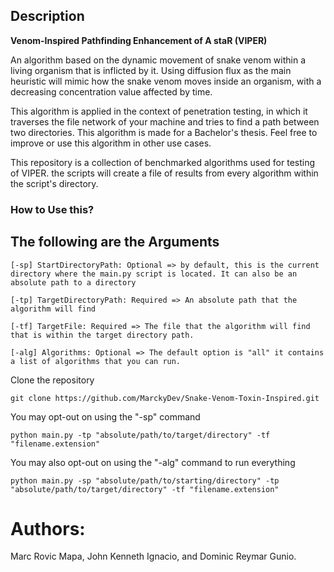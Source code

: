
## Description
**Venom-Inspired Pathfinding Enhancement of A staR (VIPER)**

An algorithm based on the dynamic movement of snake venom within a living organism that is inflicted by it. Using diffusion flux as the main heuristic will mimic how the snake venom moves inside an organism, with a decreasing concentration value affected by time. 

This algorithm is applied in the context of penetration testing, in which it traverses the file network of your machine and tries to find a path between two directories. This algorithm is made for a Bachelor's thesis. Feel free to improve or use this algorithm in other use cases.

This repository is a collection of benchmarked algorithms used for testing of VIPER. the scripts will create a file of results from every algorithm within the script's directory.

### How to Use this?

## The following are the Arguments 
```
[-sp] StartDirectoryPath: Optional => by default, this is the current directory where the main.py script is located. It can also be an absolute path to a directory

[-tp] TargetDirectoryPath: Required => An absolute path that the algorithm will find

[-tf] TargetFile: Required => The file that the algorithm will find that is within the target directory path.

[-alg] Algorithms: Optional => The default option is "all" it contains a list of algorithms that you can run.
```

Clone the repository
```
git clone https://github.com/MarckyDev/Snake-Venom-Toxin-Inspired.git
```

You may opt-out on using the "-sp" command

```
python main.py -tp "absolute/path/to/target/directory" -tf "filename.extension"
```

You may also opt-out on using the "-alg" command to run everything
```
python main.py -sp "absolute/path/to/starting/directory" -tp "absolute/path/to/target/directory" -tf "filename.extension"
```




# Authors:
 Marc Rovic Mapa, John Kenneth Ignacio, and Dominic Reymar Gunio.


